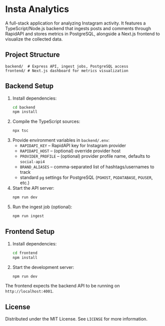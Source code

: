 # Insta Analytics

A full-stack application for analyzing Instagram activity. It features a TypeScript/Node.js backend that ingests posts and comments through RapidAPI and stores metrics in PostgreSQL, alongside a Next.js frontend to visualize the collected data.

## Project Structure

```
backend/  # Express API, ingest jobs, PostgreSQL access
frontend/ # Next.js dashboard for metrics visualization
```

## Backend Setup

1. Install dependencies:
   ```bash
   cd backend
   npm install
   ```
2. Compile the TypeScript sources:
   ```bash
   npx tsc
   ```
3. Provide environment variables in `backend/.env`:
   - `RAPIDAPI_KEY` – RapidAPI key for Instagram provider
   - `RAPIDAPI_HOST` – (optional) override provider host
   - `PROVIDER_PROFILE` – (optional) provider profile name, defaults to `social-api4`
   - `BRAND_ALIASES` – comma-separated list of hashtags/usernames to track
   - standard `pg` settings for PostgreSQL (`PGHOST`, `PGDATABASE`, `PGUSER`, etc.)
4. Start the API server:
   ```bash
   npm run dev
   ```
5. Run the ingest job (optional):
   ```bash
   npm run ingest
   ```

## Frontend Setup

1. Install dependencies:
   ```bash
   cd frontend
   npm install
   ```
2. Start the development server:
   ```bash
   npm run dev
   ```

The frontend expects the backend API to be running on `http://localhost:4001`.

## License

Distributed under the MIT License. See `LICENSE` for more information.
